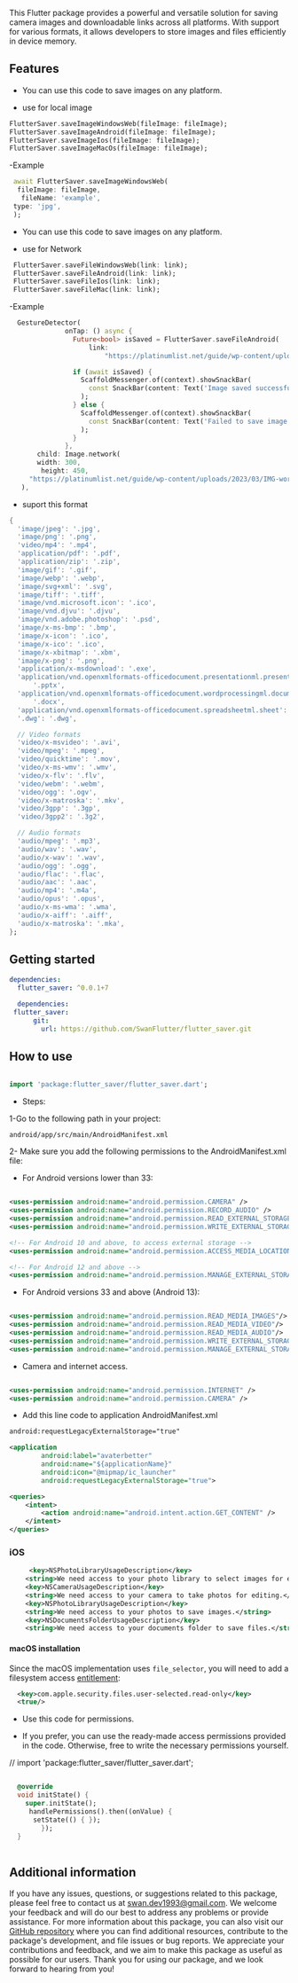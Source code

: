 
This Flutter package provides a powerful and versatile solution for saving camera images and downloadable links across all platforms. With support for various formats, it allows developers to store images and files efficiently in device memory.

## Features

- You can use this code to save images on any platform.

- use for local image

```dart
FlutterSaver.saveImageWindowsWeb(fileImage: fileImage);
FlutterSaver.saveImageAndroid(fileImage: fileImage);
FlutterSaver.saveImageIos(fileImage: fileImage);
FlutterSaver.saveImageMacOs(fileImage: fileImage);

```

-Example

```dart
 await FlutterSaver.saveImageWindowsWeb(
  fileImage: fileImage,
   fileName: 'example',
 type: 'jpg',
 );
```

- You can use this code to save images on any platform.

- use for Network

```dart
 FlutterSaver.saveFileWindowsWeb(link: link);
 FlutterSaver.saveFileAndroid(link: link);
 FlutterSaver.saveFileIos(link: link);
 FlutterSaver.saveFileMac(link: link);
```

-Example

```dart
  GestureDetector(
              onTap: () async {
                Future<bool> isSaved = FlutterSaver.saveFileAndroid(
                    link:
                        "https://platinumlist.net/guide/wp-content/uploads/2023/03/IMG-worlds-of-adventure.webp");

                if (await isSaved) {
                  ScaffoldMessenger.of(context).showSnackBar(
                    const SnackBar(content: Text('Image saved successfully!')),
                  );
                } else {
                  ScaffoldMessenger.of(context).showSnackBar(
                    const SnackBar(content: Text('Failed to save image.')),
                  );
                }
              },
       child: Image.network(
       width: 300,
        height: 450,
     "https://platinumlist.net/guide/wp-content/uploads/2023/03/IMG-worlds-of-adventure.webp"),
   ),
```

- suport this format

```dart
{
  'image/jpeg': '.jpg',
  'image/png': '.png',
  'video/mp4': '.mp4',
  'application/pdf': '.pdf',
  'application/zip': '.zip',
  'image/gif': '.gif',
  'image/webp': '.webp',
  'image/svg+xml': '.svg',
  'image/tiff': '.tiff',
  'image/vnd.microsoft.icon': '.ico',
  'image/vnd.djvu': '.djvu',
  'image/vnd.adobe.photoshop': '.psd',
  'image/x-ms-bmp': '.bmp',
  'image/x-icon': '.ico',
  'image/x-ico': '.ico',
  'image/x-xbitmap': '.xbm',
  'image/x-png': '.png',
  'application/x-msdownload': '.exe',
  'application/vnd.openxmlformats-officedocument.presentationml.presentation':
      '.pptx',
  'application/vnd.openxmlformats-officedocument.wordprocessingml.document':
      '.docx',
  'application/vnd.openxmlformats-officedocument.spreadsheetml.sheet': '.xlsx',
  '.dwg': '.dwg',

  // Video formats
  'video/x-msvideo': '.avi',
  'video/mpeg': '.mpeg',
  'video/quicktime': '.mov',
  'video/x-ms-wmv': '.wmv',
  'video/x-flv': '.flv',
  'video/webm': '.webm',
  'video/ogg': '.ogv',
  'video/x-matroska': '.mkv',
  'video/3gpp': '.3gp',
  'video/3gpp2': '.3g2',

  // Audio formats
  'audio/mpeg': '.mp3',
  'audio/wav': '.wav',
  'audio/x-wav': '.wav',
  'audio/ogg': '.ogg',
  'audio/flac': '.flac',
  'audio/aac': '.aac',
  'audio/mp4': '.m4a',
  'audio/opus': '.opus',
  'audio/x-ms-wma': '.wma',
  'audio/x-aiff': '.aiff',
  'audio/x-matroska': '.mka',
};
```

## Getting started

```yaml
dependencies:
  flutter_saver: ^0.0.1+7
```

```yaml
  dependencies:
 flutter_saver:
      git:
        url: https://github.com/SwanFlutter/flutter_saver.git
```

## How to use

```dart

import 'package:flutter_saver/flutter_saver.dart';

```


- Steps:

1-Go to the following path in your project:

```path
android/app/src/main/AndroidManifest.xml
```

2- Make sure you add the following permissions to the AndroidManifest.xml file:

- For Android versions lower than 33:

```xml

<uses-permission android:name="android.permission.CAMERA" />
<uses-permission android:name="android.permission.RECORD_AUDIO" />
<uses-permission android:name="android.permission.READ_EXTERNAL_STORAGE" />
<uses-permission android:name="android.permission.WRITE_EXTERNAL_STORAGE" />

<!-- For Android 10 and above, to access external storage -->
<uses-permission android:name="android.permission.ACCESS_MEDIA_LOCATION" />

<!-- For Android 12 and above -->
<uses-permission android:name="android.permission.MANAGE_EXTERNAL_STORAGE" tools:ignore="ScopedStorage"/>


```
- For Android versions 33 and above (Android 13):

```xml

<uses-permission android:name="android.permission.READ_MEDIA_IMAGES"/>
<uses-permission android:name="android.permission.READ_MEDIA_VIDEO"/>
<uses-permission android:name="android.permission.READ_MEDIA_AUDIO"/>
<uses-permission android:name="android.permission.WRITE_EXTERNAL_STORAGE"/>
<uses-permission android:name="android.permission.MANAGE_EXTERNAL_STORAGE"/>

```

- Camera and internet access.

```xml

<uses-permission android:name="android.permission.INTERNET" />
<uses-permission android:name="android.permission.CAMERA" />

```


- Add this line code to application AndroidManifest.xml

```xml
android:requestLegacyExternalStorage="true"
```

```xml
<application
        android:label="avaterbetter"
        android:name="${applicationName}"
        android:icon="@mipmap/ic_launcher"
        android:requestLegacyExternalStorage="true">
```

```xml
<queries>
    <intent>
        <action android:name="android.intent.action.GET_CONTENT" />
    </intent>
</queries>

```

### iOS

```xml
     <key>NSPhotoLibraryUsageDescription</key>
    <string>We need access to your photo library to select images for editing.</string>
    <key>NSCameraUsageDescription</key>
    <string>We need access to your camera to take photos for editing.</string>
    <key>NSPhotoLibraryUsageDescription</key>
    <string>We need access to your photos to save images.</string>
    <key>NSDocumentsFolderUsageDescription</key>
    <string>We need access to your documents folder to save files.</string>
```

#### macOS installation

Since the macOS implementation uses `file_selector`, you will need to
add a filesystem access
[entitlement](https://docs.flutter.dev/platform-integration/macos/building#entitlements-and-the-app-sandbox):
```xml
  <key>com.apple.security.files.user-selected.read-only</key>
  <true/>
```

- Use this code for permissions.

- If you prefer, you can use the ready-made access permissions provided in the code. Otherwise,  free to write the necessary permissions yourself.

// import 'package:flutter_saver/flutter_saver.dart';

```dart

  @override
  void initState() {
    super.initState();
     handlePermissions().then((onValue) {
      setState(() { });
        });
  } 
     
```

## Additional information

If you have any issues, questions, or suggestions related to this package, please feel free to contact us at [swan.dev1993@gmail.com](mailto:swan.dev1993@gmail.com). We welcome your feedback and will do our best to address any problems or provide assistance.
For more information about this package, you can also visit our [GitHub repository](https://github.com/SwanFlutter/flutter_saver) where you can find additional resources, contribute to the package's development, and file issues or bug reports. We appreciate your contributions and feedback, and we aim to make this package as useful as possible for our users.
Thank you for using our package, and we look forward to hearing from you!
